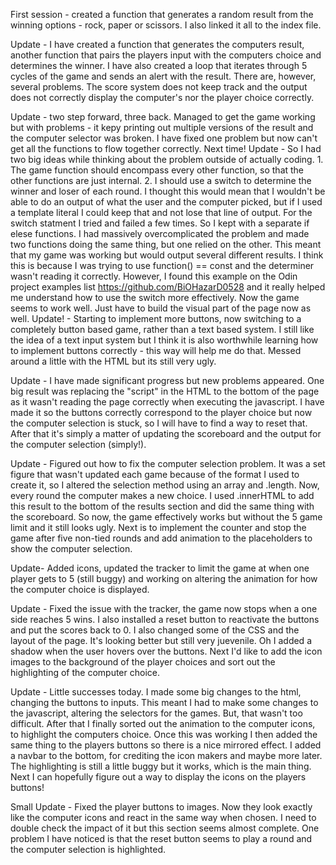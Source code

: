 First session - created a function that generates a random result from the winning options - rock, paper or scissors. I also linked it all to the index file.

Update - I have created a function that generates the computers result, another function that pairs the players input with the computers choice and determines the winner. I have also created a loop that iterates through 5 cycles of the game and sends an alert with the result. There are, however, several problems. The score system does not keep track and the output does not correctly display the computer's nor the player choice correctly. 

Update - two step forward, three back. Managed to get the game working but with problems - it kepy printing out multiple versions of the result and the computer selector was broken. I have fixed one problem but now can't get all the functions to flow together correctly. Next time!
Update - So I had two big ideas while thinking about the problem outside of actually coding. 1. The game function should encompass every other function, so that the other functions are just internal. 2. I should use a switch to determine the winner and loser of each round. I thought this would mean that I wouldn't be able to do an output of what the user and the computer picked, but if I used a template literal I could keep that and not lose that line of output. For the switch statment I tried and failed a few times. So I kept with a separate if elese functions. I had massively overcomplicated the problem and made two functions doing the same thing, but one relied on the other. This meant that my game was working but would output several different results. I think this is because I was trying to use function() == const and the determiner wasn't reading it correctly. However, I found this example on the Odin project examples list https://github.com/BiOHazarD0528 and it really helped me understand how to use the switch more effectively. Now the game seems to work well. Just have to build the visual part of the page now as well.
Update! - Starting to implement more buttons, now switching to a completely button based game, rather than a text based system. I still like the idea of a text input system but I think it is also worthwhile learning how to implement buttons correctly - this way will help me do that. Messed around a little with the HTML but its still very ugly. 

Update - I have made significant progress but new problems appeared. One big result was replacing the "script" in the HTML to the bottom of the page as it wasn't reading the page correctly when executing the javascript. I have made it so the buttons correctly correspond to the player choice but now the computer selection is stuck, so I will have to find a way to reset that. After that it's simply a matter of updating the scoreboard and the output for the computer selection (simply!).

Update - Figured out how to fix the computer selection problem. It was a set figure that wasn't updated each game because of the format I used to create it, so I altered the selection method using an array and  .length. Now, every round the computer makes a new choice. I used .innerHTML to add this result to the bottom of the results section and did the same thing with the scoreboard. So now, the game effectively works but without the 5 game limit and it still looks ugly. Next is to implement the counter and stop the game after five non-tied rounds and add animation to the placeholders to show the computer selection.

Update- Added icons, updated the tracker to limit the game at when one player gets to 5 (still buggy) and working on altering the animation for how the computer choice is displayed.

Update - Fixed the issue with the tracker, the game now stops when a one side reaches 5 wins. I also installed a reset button to reactivate the buttons and put the scores back to 0. I also changed some of the CSS and the layout of the page. It's looking better but still very juevenile. Oh I added a shadow when the user hovers over the buttons. Next I'd like to add the icon images to the background of the player choices and sort out the highlighting of the computer choice.

Update - Little successes today. I made some big changes to the html, changing the buttons to inputs. This meant I had to make some changes to the javascript, altering the selectors for the games. But, that wasn't too difficult. After that I finally sorted out the animation to the computer icons, to highlight the computers choice. Once this was working I then added the same thing to the players buttons so there is a nice mirrored effect. I added a navbar to the bottom, for crediting the icon makers and maybe more later. The highlighting is still a little buggy but it works, which is the main thing. Next I can hopefully figure out a way to display the icons on the players buttons!

Small Update - Fixed the player buttons to images. Now they look exactly like the computer icons and react in the same way when chosen. I need to double check the impact of it but this section seems almost complete. One problem I have noticed is that the reset button seems to play a round and the computer selection is highlighted. 